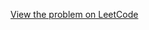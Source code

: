[View the problem on LeetCode](https://leetcode.com/problems/maximize-sum-of-array-after-k-negations/)


